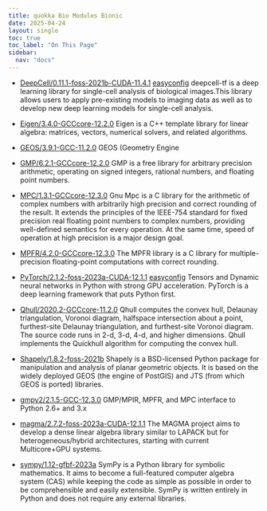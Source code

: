 ```yaml
---
title: quokka Bio Modules Bionic
date: 2025-04-24
layout: single
toc: true
toc_label: "On This Page"
sidebar:
  nav: "docs"
---
```


 - [DeepCell/0.11.1-foss-2021b-CUDA-11.4.1](https://deepcell.readthedocs.io/en/master/)
[easyconfig](https://github.com/FredHutch/easybuild-life-sciences/blob/master/easyconfigs/d/DeepCell/DeepCell-0.11.1-foss-2021b-CUDA-11.4.1.eb)
deepcell-tf is a deep learning library for single-cell analysis of biological
 images.This library allows users to apply pre-existing models to imaging data as well as to
 develop new deep learning models for single-cell analysis.
 - [Eigen/3.4.0-GCCcore-12.2.0](https://eigen.tuxfamily.org)
Eigen is a C++ template library for linear algebra: matrices, vectors, numerical solvers,
 and related algorithms.
 - [GEOS/3.9.1-GCC-11.2.0](https://trac.osgeo.org/geos)
GEOS (Geometry Engine
 - [GMP/6.2.1-GCCcore-12.2.0](https://gmplib.org/)
GMP is a free library for arbitrary precision arithmetic, operating on signed
 integers, rational numbers, and floating point numbers.

 - [MPC/1.3.1-GCCcore-12.3.0](http://www.multiprecision.org/)
Gnu Mpc is a C library for the arithmetic of
 complex numbers with arbitrarily high precision and correct
 rounding of the result. It extends the principles of the IEEE-754
 standard for fixed precision real floating point numbers to
 complex numbers, providing well-defined semantics for every
 operation. At the same time, speed of operation at high precision
 is a major design goal.
 - [MPFR/4.2.0-GCCcore-12.3.0](https://www.mpfr.org)
The MPFR library is a C library for multiple-precision floating-point
 computations with correct rounding.

 - [PyTorch/2.1.2-foss-2023a-CUDA-12.1.1](https://pytorch.org/)
[easyconfig](https://github.com/FredHutch/easybuild-life-sciences/blob/master/easyconfigs/p/PyTorch/PyTorch-2.1.2-foss-2023a-CUDA-12.1.1.eb)
Tensors and Dynamic neural networks in Python with strong GPU acceleration.
PyTorch is a deep learning framework that puts Python first.
 - [Qhull/2020.2-GCCcore-11.2.0](http://www.qhull.org)
Qhull computes the convex hull, Delaunay triangulation, Voronoi diagram,
 halfspace intersection about a point, furthest-site Delaunay triangulation,
 and furthest-site Voronoi diagram. The source code runs in 2-d, 3-d, 4-d, and
 higher dimensions. Qhull implements the Quickhull algorithm for computing the
 convex hull.

 - [Shapely/1.8.2-foss-2021b](https://github.com/Toblerity/Shapely)
Shapely is a BSD-licensed Python package for manipulation and analysis of planar geometric objects.
It is based on the widely deployed GEOS (the engine of PostGIS) and JTS (from which GEOS is ported) libraries.
 - [gmpy2/2.1.5-GCC-12.3.0](https://github.com/aleaxit/gmpy)
GMP/MPIR, MPFR, and MPC interface to Python 2.6+ and 3.x
 - [magma/2.7.2-foss-2023a-CUDA-12.1.1](https://icl.cs.utk.edu/magma/)
The MAGMA project aims to develop a dense linear algebra library similar to
 LAPACK but for heterogeneous/hybrid architectures, starting with current Multicore+GPU systems.
 - [sympy/1.12-gfbf-2023a](https://sympy.org/)
SymPy is a Python library for symbolic mathematics. It aims to
 become a full-featured computer algebra system (CAS) while keeping the code as
 simple as possible in order to be comprehensible and easily extensible. SymPy
 is written entirely in Python and does not require any external libraries.
